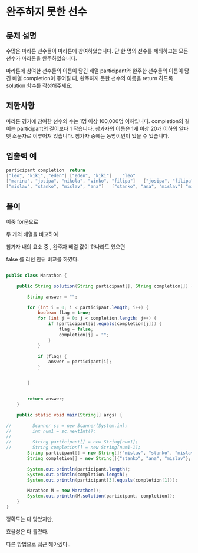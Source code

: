 # 완주하지 못한 선수

## 문제 설명
수많은 마라톤 선수들이 마라톤에 참여하였습니다. 단 한 명의 선수를 제외하고는 모든 선수가 마라톤을 완주하였습니다.

마라톤에 참여한 선수들의 이름이 담긴 배열 participant와 완주한 선수들의 이름이 담긴 배열 completion이 주어질 때, 완주하지 못한 선수의 이름을 return 하도록 solution 함수를 작성해주세요.

## 제한사항
마라톤 경기에 참여한 선수의 수는 1명 이상 100,000명 이하입니다.
completion의 길이는 participant의 길이보다 1 작습니다.
참가자의 이름은 1개 이상 20개 이하의 알파벳 소문자로 이루어져 있습니다.
참가자 중에는 동명이인이 있을 수 있습니다.

## 입출력 예
````java
participant	completion	return
["leo", "kiki", "eden"]	["eden", "kiki"]	"leo"
["marina", "josipa", "nikola", "vinko", "filipa"]	["josipa", "filipa", "marina", "nikola"]	"vinko"
["mislav", "stanko", "mislav", "ana"]	["stanko", "ana", "mislav"]	"mislav"
````

## 풀이

이중 for문으로 

두 개의 배열을 비교하여 

참가자 내의 요소 중 , 완주자 배열 값이 하나라도 있으면

false 를 리턴 한뒤 비교를 하였다.

```java

public class Marathon {

    public String solution(String participant[], String completion[]) {

        String answer = "";

        for (int i = 0; i < participant.length; i++) {
            boolean flag = true;
            for (int j = 0; j < completion.length; j++) {
                if (participant[i].equals(completion[j])) {
                    flag = false;
                    completion[j] = "";
                }
            }

            if (flag) {
                answer = participant[i];
            }


        }


        return answer;
    }

    public static void main(String[] args) {

//        Scanner sc = new Scanner(System.in);
//        int num1 = sc.nextInt();
//
//        String participant[] = new String[num1];
//        String completion[] = new String[num1-1];
        String participant[] = new String[]{"mislav", "stanko", "mislav", "ana"};
        String completion[] = new String[]{"stanko", "ana", "mislav"};

        System.out.println(participant.length);
        System.out.println(completion.length);
        System.out.println(participant[3].equals(completion[1]));

        Marathon M = new Marathon();
        System.out.println(M.solution(participant, completion));
    }
}

```

정확도는 다 맞았지만,

효율성은 다 틀렸다.

다른 방법으로 접근 해야겠다..